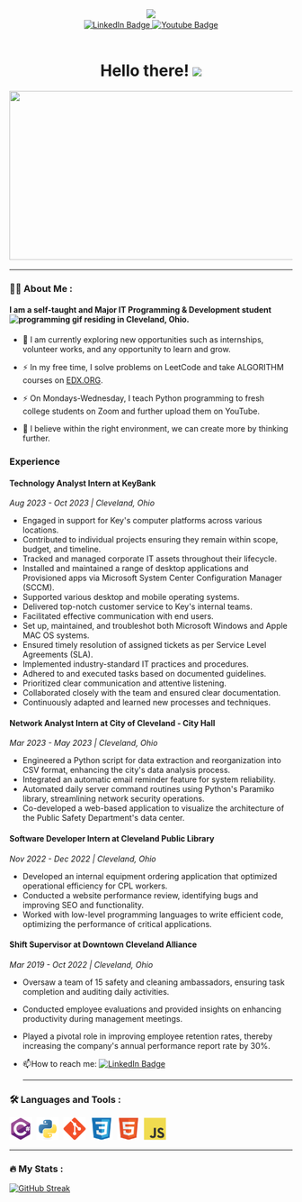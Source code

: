 <div id="header" align="center">
  <img src="https://media.giphy.com/media/l3b67kRKDJSZbWtjjM/giphy.gif" width="100"/>
  
  <div id="badges">
  <a href="https://www.linkedin.com/in/daniel-boadu-751b57232">
    <img src="https://img.shields.io/badge/LinkedIn-blue?style=for-the-badge&logo=linkedin&logoColor=white" alt="LinkedIn Badge"/>
  </a>
  <a href="https://www.youtube.com/channel/UCvZbRY-0YGBWEC0OW8uAwJg">
    <img src="https://img.shields.io/badge/YouTube-red?style=for-the-badge&logo=youtube&logoColor=white" alt="Youtube Badge"/>
  </a>

 
</div>
  
  <img src="https://komarev.com/ghpvc/?username=KofiBoadu&style=flat-square&color=blue" alt=""/>
  <h1>
  Hello there! 
  <img src="https://media.giphy.com/media/hvRJCLFzcasrR4ia7z/giphy.gif" width="30px"/>
</h1>
  
</div>

<div align="center">
  <img src="https://media.giphy.com/media/tMdyKBra7ntdqSbOV8/giphy.gif" width="600" height="300"/>
</div>

---

### :man_technologist: About Me :


#### I am a self-taught and Major IT Programming & Development student ![programming gif](https://media.giphy.com/media/WUlplcMpOCEmTGBtBW/giphy.gif) residing in Cleveland, Ohio.

- :seedling: I am currently exploring new opportunities such as internships, volunteer works, and any opportunity to learn and grow.

- :zap: In my free time, I solve problems on LeetCode and take ALGORITHM courses on [EDX.ORG](https://www.edx.org/).
- :zap: On Mondays-Wednesday, I teach Python programming to fresh college students on Zoom and further upload them on YouTube.
- :telescope: I believe within the right environment, we can create more by thinking further.

### Experience

#### Technology Analyst Intern at KeyBank
_Aug 2023 - Oct 2023 | Cleveland, Ohio_
- Engaged in support for Key's computer platforms across various locations.
- Contributed to individual projects ensuring they remain within scope, budget, and timeline.
- Tracked and managed corporate IT assets throughout their lifecycle.
- Installed and maintained a range of desktop applications and Provisioned apps via Microsoft System Center Configuration Manager (SCCM).
- Supported various desktop and mobile operating systems.
- Delivered top-notch customer service to Key's internal teams.
- Facilitated effective communication with end users.
- Set up, maintained, and troubleshot both Microsoft Windows and Apple MAC OS systems.
- Ensured timely resolution of assigned tickets as per Service Level Agreements (SLA).
- Implemented industry-standard IT practices and procedures.
- Adhered to and executed tasks based on documented guidelines.
- Prioritized clear communication and attentive listening.
- Collaborated closely with the team and ensured clear documentation.
- Continuously adapted and learned new processes and techniques.

#### Network Analyst Intern at City of Cleveland - City Hall
_Mar 2023 - May 2023 | Cleveland, Ohio_
- Engineered a Python script for data extraction and reorganization into CSV format, enhancing the city's data analysis process.
- Integrated an automatic email reminder feature for system reliability.
- Automated daily server command routines using Python's Paramiko library, streamlining network security operations.
- Co-developed a web-based application to visualize the architecture of the Public Safety Department's data center.

#### Software Developer Intern at Cleveland Public Library
_Nov 2022 - Dec 2022 | Cleveland, Ohio_
- Developed an internal equipment ordering application that optimized operational efficiency for CPL workers.
- Conducted a website performance review, identifying bugs and improving SEO and functionality.
- Worked with low-level programming languages to write efficient code, optimizing the performance of critical applications.

#### Shift Supervisor at Downtown Cleveland Alliance
_Mar 2019 - Oct 2022 | Cleveland, Ohio_
- Oversaw a team of 15 safety and cleaning ambassadors, ensuring task completion and auditing daily activities.
- Conducted employee evaluations and provided insights on enhancing productivity during management meetings.
- Played a pivotal role in improving employee retention rates, thereby increasing the company's annual performance report rate by 30%.


- :mailbox:How to reach me: <a href="https://www.linkedin.com/in/daniel-boadu-751b57232">
    <img src="https://img.shields.io/badge/LinkedIn-blue?style=for-the-badge&logo=linkedin&logoColor=white" alt="LinkedIn Badge"/>
  </a>
  
  ---

### :hammer_and_wrench: Languages and Tools :

<div>
  <img src="https://github.com/devicons/devicon/blob/master/icons/csharp/csharp-original.svg" title="Java" alt="Java" width="40" height="40"/>&nbsp;
  <img src="https://github.com/devicons/devicon/blob/master/icons/python/python-original.svg" title="React" alt="React" width="40" height="40"/>&nbsp;
  <img src="https://github.com/devicons/devicon/blob/master/icons/git/git-original.svg" title="Spring" alt="Spring" width="40" height="40"/>&nbsp;
  <img src="https://github.com/devicons/devicon/blob/master/icons/css3/css3-original.svg" title="Material UI" alt="Material UI" width="40" height="40"/>&nbsp;
  <img src="https://github.com/devicons/devicon/blob/master/icons/html5/html5-original.svg" title="Flutter" alt="Flutter" width="40" height="40"/>&nbsp;
  <img src="https://github.com/devicons/devicon/blob/master/icons/javascript/javascript-original.svg" title="Redux" alt="Redux " width="40" height="40"/>&nbsp;
  
</div>

---

### :fire: My Stats :
[![GitHub Streak](http://github-readme-streak-stats.herokuapp.com?user=KofiBoadu&theme=highcontrast)](https://git.io/streak-stats)
